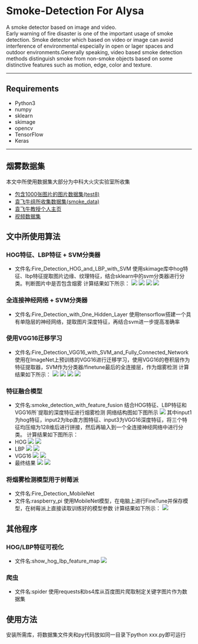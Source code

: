 # Smoke-Detection For Alysa
A smoke detector based on image and video.  
Early warning of fire disaster is one of the important usage of smoke detection.
Smoke detector which based on video or image can avoid interference of environmental especially in open or lager spaces and outdoor environments.Generally speaking, video based smoke detection methods distinguish smoke from non-smoke objects based on some distinctive features such as motion, edge, color and texture.
***
## Requirements
- Python3
- numpy
- sklearn
- skimage
- opencv
- TensorFlow
- Keras
***
## 烟雾数据集
本文中所使用数据集大部分为中科大火灾实验室所收集
- [包含1000张图片的图片数据集(test8)](http://smoke.ustc.edu.cn/datasets.htm)
- [袁飞牛组所收集数据集(smoke_data)](http://staff.ustc.edu.cn/~yfn/DNCNN_code.zip)
- [袁飞牛教授个人主页](http://staff.ustc.edu.cn/~yfn/index.html)
- [视频数据集](http://smoke.ustc.edu.cn/datasets.htm)
## 文中所使用算法
### HOG特征、LBP特征 + SVM分类器
- 文件名:Fire_Detection_HOG_and_LBP_with_SVM
使用skimage库中hog特征、lbp特征提取图片边缘、纹理特征，结合sklearn中的svm分类器进行分类。判断图片中是否包含烟雾
计算结果如下所示：
![](result/hog_svm_train.png)
![](result/hog_svm_test.png)
![](result/lbp_svm_train.png)
![](result/lbp_svm_test.png)

### 全连接神经网络 + SVM分类器
- 文件名:Fire_Detection_with_One_Hidden_Layer
使用tensorflow搭建一个具有单隐层的神经网络，提取图片深度特征，再结合svm进一步提高准确率

### 使用VGG16迁移学习
- 文件名:Fire_Detection_VGG16_with_SVM_and_Fully_Connected_Network
使用在ImageNet上预训练的VGG16进行迁移学习，使用VGG16的卷积层作为特征提取器，SVM作为分类器/finetune最后的全连接层，作为烟雾检测
计算结果如下所示：
![](result/vgg16_svm_train.png)
![](result/vgg16_svm_test.png)
![](result/vgg16_fc_train.png)
![](result/vgg16_fc_test.png)

### 特征融合模型
- 文件名:smoke_detection_with_feature_fusion
结合HOG特征、LBP特征和VGG16所`提取的深度特征进行烟雾检测
网络结构图如下图所示
![](model.png)
其中input1为hog特征，input2为lbp直方图特征、input3为VGG16深度特征，将三个特征均压缩为128维后进行拼接，然后再输入到一个全连接神经网络中进行分类。
计算结果如下图所示：
- HOG
![](result/hog_fc_train.png)
![](result/hog_fc_test.png)
- LBP
![](result/lbp_fc_train.png)
![](result/lbp_fc_test.png)
- VGG16
![](result/vgg16_fc_train_2000.png)
![](result/vgg16_fc_test_2000.png)
- 最终结果
![](result/feature_fusion_train.png)
![](result/feature_fusion_test.png)
### 将烟雾检测模型用于树莓派
- 文件名:Fire_Detection_MobileNet
- 文件名:raspberry_pi
使用MobileNet模型，在电脑上进行FineTune并保存模型，在树莓派上直接读取训练好的模型参数
计算结果如下所示：
![](result/mobilenet_fc_test.png)

## 其他程序
### HOG/LBP特征可视化
- 文件名:show_hog_lbp_feature_map
![](result/hog_lbp.png)
### 爬虫
- 文件名:spider
使用requests和bs4库从百度图片爬取制定关键字图片作为数据集

## 使用方法
安装所需库，将数据集文件夹和py代码放如同一目录下python xxx.py即可运行
